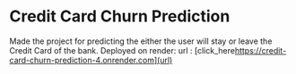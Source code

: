 # Credit Card Churn Prediction
Made the project for predicting the either the user will stay or leave the Credit Card of the bank.
Deployed on render:
url : [click_here[https://credit-card-churn-prediction-4.onrender.com](url)
](https://credit-card-churn-prediction-4.onrender.com/)

